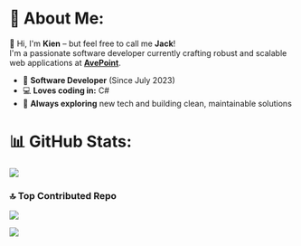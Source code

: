 # 💫 About Me:
👋 Hi, I'm **Kien** – but feel free to call me **Jack**!  
I'm a passionate software developer currently crafting robust and scalable web applications at **[AvePoint](https://www.avepoint.com)**.

- 💼 **Software Developer** (Since July 2023)  
- 💻 **Loves coding in:** C#  
- 🚀 **Always exploring** new tech and building clean, maintainable solutions  

# 📊 GitHub Stats:
![](https://github-readme-stats.vercel.app/api?username=wibu009&theme=nightowl&hide_border=false&include_all_commits=true&count_private=false)<br/>

### 🔝 Top Contributed Repo
![](https://github-contributor-stats.vercel.app/api?username=wibu009&limit=5&theme=tokyonight&combine_all_yearly_contributions=true)

[![](https://visitcount.itsvg.in/api?id=wibu009&icon=2&color=12)](https://visitcount.itsvg.in)

<!-- Proudly created with GPRM ( https://gprm.itsvg.in ) -->
